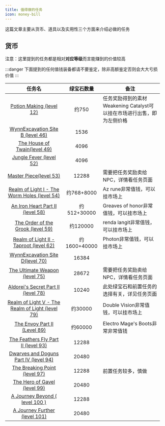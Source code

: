 ```yaml
---
title: 值得做的任务
icon: money-bill
---
```


这篇文章主要从货币、道具以及实用性三个方面来介绍必做的任务

## 货币

注意：这里提到的任务都是相对**对应等级**而言能赚到的价值较高

:::danger
下面提到的任何值钱装备都请不要鉴定，除非高额鉴定否则会大大亏损价值
:::

| 任务名 | 绿宝石数量 | 备注 |
| :-----: | :----------: | --- |
| [Potion Making (level 12)](/quests/lvl11-20/level%2012%20-%20Potion%20Making.html) | 约750 | 任务奖励得到的素材Weakening Catalyst可以挂在市场进行出售，即为左侧价格 |
| [WynnExcavation Site B (level 46)](/quests/lvl41-50/level%2046%20-%20WynnExcavation%20Site%20B.html) | 1536 | |
| [The House of Twain(level 49)](/quests/lvl41-50/level%2049%20-%20The%20House%20of%20Twain.html) | 4096 | |
| [Jungle Fever (level 52)](/quests/lvl51-60/level%2052%20-%20Jungle%20Fever.html) | 4096 | |
| [Master Piece(level 53)](/quests/lvl51-60/level%2053%20-%20Master%20Piece.html) | 12288 | 需要把任务奖励卖给NPC，详情看任务页面 |
| [Realm of Light I - The Worm Holes (level 54)](/quests/lvl51-60/level%2054%20-%20Realm%20of%20Light%20I%20-%20The%20Worm%20Holes.html) | 约768+8000 | Az rune非常值钱，可以挂市场上 |
| [An Iron Heart Part II (level 58)](/quests/lvl51-60/level%2058%20-%20An%20Iron%20Heart%20Part%20II.html) | 约512+30000 | Greaves of honor非常值钱，可以挂市场上 |
| [The Order of the Grook (level 59)](/quests/lvl51-60/level%2059%20-%20The%20Order%20of%20the%20Grook.html) | 约120000 | renda langit非常值钱，可以挂市场上 |
| [Realm of Light II - Taproot (level 62)](/quests/lvl61-70/level%2062%20-%20Realm%20of%20Light%20II%20-%20Taproot.html) | 约1600+40000 | Photon非常值钱，可以挂市场上 |
| [WynnExcavation Site D(level 70)](/quests/lvl61-70/level%2070%20-%20WynnExcavation%20Site%20D.html) | 16384 | |
| [The Ultimate Weapon (level 75)](/quests/lvl71-80/level%2075%20-%20The%20Ultimate%20Weapon.html) | 28672 | 需要把任务奖励卖给NPC，详情看任务页面 |
| [Aldorei's Secret Part II (level 78)](/quests/lvl71-80/level%2078%20-%20Aldorei's%20Secret%20Part%20II.html) | 10240 | 此处绿宝石和前置任务的选择有关，详见任务页面 |
| [Realm of Light V - The Realm of Light (level 79)](/quests/lvl71-80/level%2079%20-%20Realm%20of%20Light%20V%20-%20The%20Realm%20of%20Light.html) | 约30000 | Double Vision非常值钱，可以挂市场上 | 
| [The Envoy Part II (Level 89)](/quests/lvl81-90/level%2089%20-%20The%20Envoy%20Part%20II.html) | 约60000 | Electro Mage's Boots非常非常值钱 |
| [The Feathers Fly Part II (level 93)](/quests/lvl91-100/level%2093%20-%20The%20Feathers%20Fly%20Part%20II.html) | 12288 | |
| [Dwarves and Doguns Part IV (level 94)](/quests/lvl91-100/level%2094%20-%20Dwarves%20and%20Doguns%20Part%20IV.html) | 20480 | |
| [The Breaking Point (level 97)](/quests/lvl91-100/level%2097%20-%20The%20Breaking%20Point.html) | 12288 | 前置任务较多，慎做 |
| [The Hero of Gavel (level 99)](/quests/lvl91-100/level%2099%20-%20The%20Hero%20of%20Gavel.html) | 20480 | |
| [A Journey Beyond ( level 100 )](/quests/lvl91-100/level%20100%20-%20A%20Journey%20Beyond.html) | 12288 | |
| [A Journey Further (level 101)](/quests/lvl101-110/level%20101%20-%20A%20Journey%20Further.html) | 20480 | |